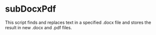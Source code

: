 # subDocxPdf
This script finds and replaces text in a specified .docx file and stores the result in new .docx and .pdf files.
